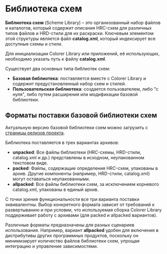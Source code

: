 # Библиотека схем

**Библиотека схем** (Scheme Library) – это организованный набор файлов и каталогов, который содержит описания HRC-схем для различных типов файлов и HRD-стили для их раскраски. Ключевым элементом этой структуры является файл **catalog.xml**, который индексирует все доступные схемы и стили.

Для инициализации Colorer Library или приложений, её использующих, необходимо указать путь к файлу **catalog.xml**.

Существует два основных типа библиотек схем:

- **Базовая библиотека**: поставляется вместе с Colorer Library и содержит предустановленный набор схем и стилей.
- **Пользовательская библиотека**: создается пользователем, либо "с нуля", либо путем расширения или модификации базовой библиотеки.


## Форматы поставки базовой библиотеки схем

Актуальную версию базовой библиотеки схем можно загрузить с [страницы релизов проекта](https://github.com/colorer/Colorer-schemes/releases).

Библиотека поставляется в трех вариантах архивов:

* **unpacked**: Все файлы библиотеки (HRC-схемы, HRD-стили, catalog.xml и др.) представлены в исходном, неупакованном текстовом виде.
* **packed**: Файлы, содержащие определения HRC-схем, упакованы в архив. Другие компоненты (например, HRD-стили, catalog.xml) могут оставаться неупакованными.
* **allpacked**: Все файлы библиотеки схем, за исключением корневого catalog.xml, упакованы в единый архив.

С точки зрения функциональности все три варианта поставки эквивалентны. Выбор конкретного формата зависит от требований к развертыванию и при условии, что используемая сборка Colorer Library поддерживает работу с архивами (для packed и allpacked вариантов).

Различные форматы предназначены для разных сценариев использования. Например, вариант **allpacked** удобен для включения в дистрибутивы других программных продуктов, поскольку он минимизирует количество файлов библиотеки схем, упрощая интеграцию и управление зависимостями.

